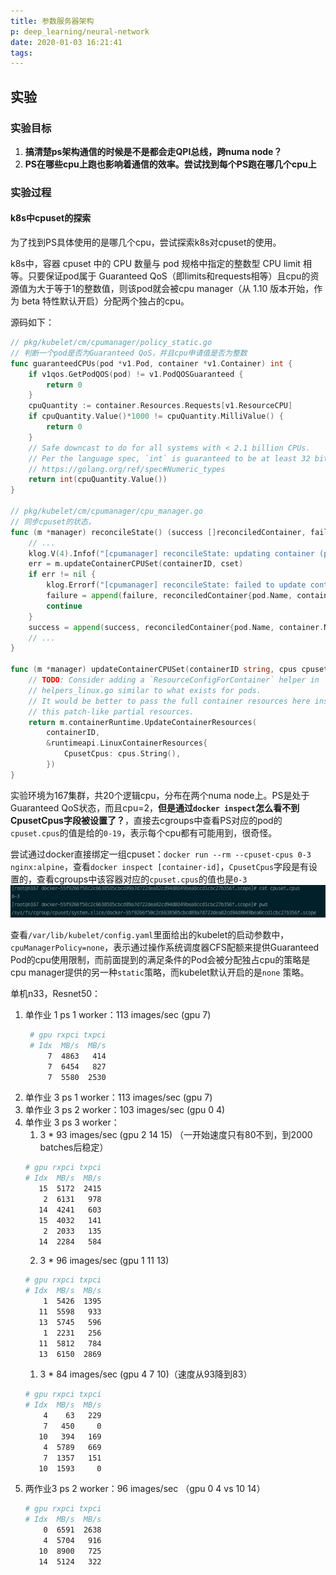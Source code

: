 ```yaml
---
title: 参数服务器架构
p: deep_learning/neural-network
date: 2020-01-03 16:21:41
tags:
---
```


## 实验
### 实验目标
1. **搞清楚ps架构通信的时候是不是都会走QPI总线，跨numa node？**
2. **PS在哪些cpu上跑也影响着通信的效率。尝试找到每个PS跑在哪几个cpu上**

### 实验过程
#### k8s中cpuset的探索
为了找到PS具体使用的是哪几个cpu，尝试探索k8s对cpuset的使用。

k8s中，容器 cpuset 中的 CPU 数量与 pod 规格中指定的整数型 CPU limit 相等。只要保证pod属于 Guaranteed QoS（即limits和requests相等）且cpu的资源值为大于等于1的整数值，则该pod就会被cpu manager（从 1.10 版本开始，作为 beta 特性默认开启）分配两个独占的cpu。

源码如下：
```go
// pkg/kubelet/cm/cpumanager/policy_static.go
// 判断一个pod是否为Guaranteed QoS，并且cpu申请值是否为整数
func guaranteedCPUs(pod *v1.Pod, container *v1.Container) int {
    if v1qos.GetPodQOS(pod) != v1.PodQOSGuaranteed {
        return 0
    }
    cpuQuantity := container.Resources.Requests[v1.ResourceCPU]
    if cpuQuantity.Value()*1000 != cpuQuantity.MilliValue() {
        return 0
    }
    // Safe downcast to do for all systems with < 2.1 billion CPUs.
    // Per the language spec, `int` is guaranteed to be at least 32 bits wide.
    // https://golang.org/ref/spec#Numeric_types
    return int(cpuQuantity.Value())
}

// pkg/kubelet/cm/cpumanager/cpu_manager.go
// 同步cpuset的状态，
func (m *manager) reconcileState() (success []reconciledContainer, failure []reconciledContainer) {
    // ...
    klog.V(4).Infof("[cpumanager] reconcileState: updating container (pod: %s, container: %s, container id: %s, cpuset: \"%v\")", pod.Name, container.Name, containerID, cset)
    err = m.updateContainerCPUSet(containerID, cset)
    if err != nil {
        klog.Errorf("[cpumanager] reconcileState: failed to update container (pod: %s, container: %s, container id: %s, cpuset: \"%v\", error: %v)", pod.Name, container.Name, containerID, cset, err)
        failure = append(failure, reconciledContainer{pod.Name, container.Name, containerID})
        continue
    }
    success = append(success, reconciledContainer{pod.Name, container.Name, containerID})
    // ... 
}

func (m *manager) updateContainerCPUSet(containerID string, cpus cpuset.CPUSet) error {
    // TODO: Consider adding a `ResourceConfigForContainer` helper in
    // helpers_linux.go similar to what exists for pods.
    // It would be better to pass the full container resources here instead of
    // this patch-like partial resources.
    return m.containerRuntime.UpdateContainerResources(
        containerID,
        &runtimeapi.LinuxContainerResources{
            CpusetCpus: cpus.String(),
        })
}
```
实验环境为167集群，共20个逻辑cpu，分布在两个numa node上。PS是处于Guaranteed QoS状态，而且cpu=2，**但是通过`docker inspect`怎么看不到CpusetCpus字段被设置了？**，直接去cgroups中查看PS对应的pod的`cpuset.cpus`的值是给的`0-19`，表示每个cpu都有可能用到，很奇怪。

尝试通过docker直接绑定一组cpuset：`docker run --rm --cpuset-cpus 0-3 nginx:alpine`，查看`docker inspect [container-id]`，`CpusetCpus`字段是有设置的，查看cgroups中该容器对应的`cpuset.cpus`的值也是`0-3`
![cpuset](../../img/deep_learning/cpuset.png)

查看`/var/lib/kubelet/config.yaml`里面给出的kubelet的启动参数中，`cpuManagerPolicy=none`，表示通过操作系统调度器CFS配额来提供Guaranteed Pod的cpu使用限制，而前面提到的满足条件的Pod会被分配独占cpu的策略是cpu manager提供的另一种`static`策略，而kubelet默认开启的是`none` 策略。

单机n33，Resnet50：
1. 单作业 1 ps 1 worker：113 images/sec (gpu 7)
   ```bash
    # gpu rxpci txpci
    # Idx  MB/s  MB/s
        7  4863   414
        7  6454   827
        7  5580  2530
   ```
2. 单作业 3 ps 1 worker：113 images/sec (gpu 7)
3. 单作业 3 ps 2 worker：103 images/sec (gpu 0 4)
4. 单作业 3 ps 3 worker：
   1. 3 * 93 images/sec (gpu 2 14 15) （一开始速度只有80不到，到2000 batches后稳定）
    ```bash
    # gpu rxpci txpci
    # Idx  MB/s  MB/s
       15  5172  2415
        2  6131   978
       14  4241   603
       15  4032   141
        2  2033   135
       14  2284   584
    ```
   2. 3 * 96 images/sec (gpu 1 11 13)
    ```bash
    # gpu rxpci txpci
    # Idx  MB/s  MB/s
        1  5426  1395
       11  5598   933
       13  5745   596
        1  2231   256
       11  5812   784
       13  6150  2869
    ```
    1. 3 * 84 images/sec (gpu 4 7 10)（速度从93降到83）
    ```bash
    # gpu rxpci txpci
    # Idx  MB/s  MB/s
        4    63   229
        7   450     0
       10   394   169
        4  5789   669
        7  1357   151
       10  1593     0
    ```
5. 两作业3 ps 2 worker：96 images/sec （gpu 0 4 vs 10 14）
	```bash
    # gpu rxpci txpci
	# Idx  MB/s  MB/s
	    0  6591  2638
	    4  5704   916
	   10  8900   725
	   14  5124   322
    ```


